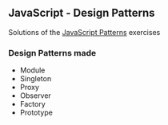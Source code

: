 ## JavaScript - Design Patterns

Solutions of the <a href="https://javascriptpatterns.vercel.app/patterns/design-patterns/introduction">JavaScript Patterns</a> exercises

### Design Patterns made
<ul>
    <li>Module</li>
    <li>Singleton</li>
    <li>Proxy</li>
    <li>Observer</li>
    <li>Factory</li>
    <li>Prototype</li>
</ul>
